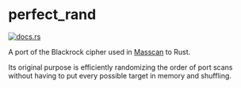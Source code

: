 # perfect_rand

[![docs.rs](https://img.shields.io/docsrs/perfect_rand)](https://docs.rs/perfect_rand)

A port of the Blackrock cipher used in [Masscan](https://github.com/robertdavidgraham/masscan) to Rust.

Its original purpose is efficiently randomizing the order of port scans without having to put every possible target in memory and shuffling.

